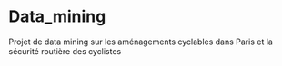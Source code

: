 # Data_mining
Projet de data mining sur les aménagements cyclables dans Paris et la sécurité routière des cyclistes

